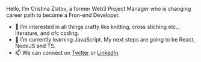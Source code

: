 Hello, I’m Cristina Zlatov, a former Web3 Project Manager who is changing career path to become a Fron-end Developer. 
- 👀 I’m interested in all things crafty like knitting, cross stiching etc., literature, and ofc coding.
- 🌱 I’m currently learning JavaScript. My next steps are going to be React, NodeJS and TS.
- 📫 We can connect on [Twitter](https://twitter.com/czltv) or [LinkedIn](https://www.linkedin.com/in/cristina-zlatov/).
